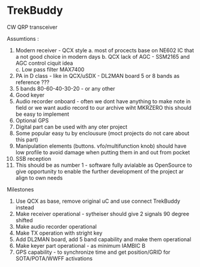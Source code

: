 # TrekBuddy
CW QRP transceiver 

Assumtions : 
  1. Modern receiver - QCX style
      a. most of procects base on NE602 IC that a not good choice in modern days
      b. QCX lack of AGC - SSM2165 and AGC control ciquit idea  
      c. Low pass filter MAX7400
  2. PA in D class - like in QCX/uSDX - DL2MAN board 5 or 8 bands as reference ??? 
  3. 5 bands 80-60-40-30-20 - or any other
  4. Good keyer
  5. Audio recorder onboard - often we dont have anything to make note in field or we want audio record to our archive wiht MKRZERO this should be easy to implement
  6. Optional GPS
  7. Digital part can be used with any oter project
  8. Some popular easy tu by enclousure (moct projects do not care about this part)
  9. Manipulation elements (buttons. vfo/multifunction knob) should have low profile to avoid damage when putting them in and out from pocket
  10. SSB reception
  11. This should be as number 1 - software fully avialable as OpenSource to give opportunity to enable the further development of the project ar align to own needs

Milestones
  1. Use QCX as base, remove original uC and use connect TrekBuddy instead
  2. Make receiver operational - sytheiser should give 2 signals 90 degree shifted
  3. Make audio recorder operational
  3. Make TX operation with stright key
  4. Add DL2MAN board, add 5 band capability and make them operational
  5. Make keyer part operational - as minimum IAMBIC B
  6. GPS capability - to synchronize time and get position/GRID for SOTA/POTA/WWFF activations
